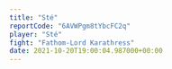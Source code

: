 ```yaml
---
title: "Sté"
reportCode: "6AVWPgm8tYbcFC2q"
player: "Sté"
fight: "Fathom-Lord Karathress"
date: 2021-10-20T19:00:04.987000+00:00
---
```

